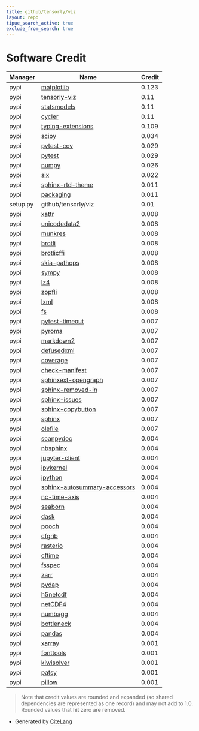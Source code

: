 ```yaml
---
title: github/tensorly/viz
layout: repo
tipue_search_active: true
exclude_from_search: true
---
```

# Software Credit

|Manager|Name|Credit|
|-------|----|------|
|pypi|[matplotlib](https://matplotlib.org)|0.123|
|pypi|[tensorly-viz](https://tensorly.org/viz)|0.11|
|pypi|[statsmodels](https://www.statsmodels.org/)|0.11|
|pypi|[cycler](https://github.com/matplotlib/cycler)|0.11|
|pypi|[typing-extensions](https://pypi.org/project/typing-extensions)|0.109|
|pypi|[scipy](https://pypi.org/project/scipy)|0.034|
|pypi|[pytest-cov](https://pypi.org/project/pytest-cov)|0.029|
|pypi|[pytest](https://pypi.org/project/pytest)|0.029|
|pypi|[numpy](https://pypi.org/project/numpy)|0.026|
|pypi|[six](https://pypi.org/project/six)|0.022|
|pypi|[sphinx-rtd-theme](https://pypi.org/project/sphinx-rtd-theme)|0.011|
|pypi|[packaging](https://pypi.org/project/packaging)|0.011|
|setup.py|github/tensorly/viz|0.01|
|pypi|[xattr](https://pypi.org/project/xattr)|0.008|
|pypi|[unicodedata2](https://pypi.org/project/unicodedata2)|0.008|
|pypi|[munkres](https://pypi.org/project/munkres)|0.008|
|pypi|[brotli](https://pypi.org/project/brotli)|0.008|
|pypi|[brotlicffi](https://pypi.org/project/brotlicffi)|0.008|
|pypi|[skia-pathops](https://pypi.org/project/skia-pathops)|0.008|
|pypi|[sympy](https://pypi.org/project/sympy)|0.008|
|pypi|[lz4](https://pypi.org/project/lz4)|0.008|
|pypi|[zopfli](https://pypi.org/project/zopfli)|0.008|
|pypi|[lxml](https://pypi.org/project/lxml)|0.008|
|pypi|[fs](https://pypi.org/project/fs)|0.008|
|pypi|[pytest-timeout](https://pypi.org/project/pytest-timeout)|0.007|
|pypi|[pyroma](https://pypi.org/project/pyroma)|0.007|
|pypi|[markdown2](https://pypi.org/project/markdown2)|0.007|
|pypi|[defusedxml](https://pypi.org/project/defusedxml)|0.007|
|pypi|[coverage](https://pypi.org/project/coverage)|0.007|
|pypi|[check-manifest](https://pypi.org/project/check-manifest)|0.007|
|pypi|[sphinxext-opengraph](https://pypi.org/project/sphinxext-opengraph)|0.007|
|pypi|[sphinx-removed-in](https://pypi.org/project/sphinx-removed-in)|0.007|
|pypi|[sphinx-issues](https://pypi.org/project/sphinx-issues)|0.007|
|pypi|[sphinx-copybutton](https://pypi.org/project/sphinx-copybutton)|0.007|
|pypi|[sphinx](https://pypi.org/project/sphinx)|0.007|
|pypi|[olefile](https://pypi.org/project/olefile)|0.007|
|pypi|[scanpydoc](https://github.com/theislab/scanpydoc/)|0.004|
|pypi|[nbsphinx](https://pypi.org/project/nbsphinx)|0.004|
|pypi|[jupyter-client](https://pypi.org/project/jupyter-client)|0.004|
|pypi|[ipykernel](https://pypi.org/project/ipykernel)|0.004|
|pypi|[ipython](https://pypi.org/project/ipython)|0.004|
|pypi|[sphinx-autosummary-accessors](https://pypi.org/project/sphinx-autosummary-accessors)|0.004|
|pypi|[nc-time-axis](https://pypi.org/project/nc-time-axis)|0.004|
|pypi|[seaborn](https://pypi.org/project/seaborn)|0.004|
|pypi|[dask](https://pypi.org/project/dask)|0.004|
|pypi|[pooch](https://pypi.org/project/pooch)|0.004|
|pypi|[cfgrib](https://pypi.org/project/cfgrib)|0.004|
|pypi|[rasterio](https://pypi.org/project/rasterio)|0.004|
|pypi|[cftime](https://pypi.org/project/cftime)|0.004|
|pypi|[fsspec](https://pypi.org/project/fsspec)|0.004|
|pypi|[zarr](https://pypi.org/project/zarr)|0.004|
|pypi|[pydap](https://pypi.org/project/pydap)|0.004|
|pypi|[h5netcdf](https://pypi.org/project/h5netcdf)|0.004|
|pypi|[netCDF4](https://pypi.org/project/netCDF4)|0.004|
|pypi|[numbagg](https://pypi.org/project/numbagg)|0.004|
|pypi|[bottleneck](https://pypi.org/project/bottleneck)|0.004|
|pypi|[pandas](https://pypi.org/project/pandas)|0.004|
|pypi|[xarray](https://github.com/pydata/xarray)|0.001|
|pypi|[fonttools](http://github.com/fonttools/fonttools)|0.001|
|pypi|[kiwisolver](https://github.com/nucleic/kiwi)|0.001|
|pypi|[patsy](https://github.com/pydata/patsy)|0.001|
|pypi|[pillow](https://python-pillow.org)|0.001|


> Note that credit values are rounded and expanded (so shared dependencies are represented as one record) and may not add to 1.0. Rounded values that hit zero are removed.


- Generated by [CiteLang](https://github.com/vsoch/citelang)
